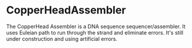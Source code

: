 # CopperHeadAssembler
The CopperHead Assembler is a DNA sequence sequencer/assembler. It uses Euleian path to run through the strand and eliminate errors. It's still under construction and using artificial errors. 
